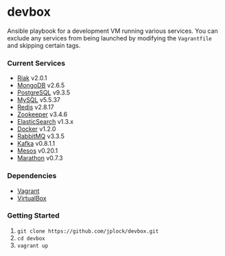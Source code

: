 devbox
======

Ansible playbook for a development VM running various services. You can exclude any services from being launched by modifying the `Vagrantfile` and skipping certain tags.

### Current Services

* [Riak](http://www.basho.com/riak) v2.0.1
* [MongoDB](http://www.mongodb.org) v2.6.5
* [PostgreSQL](http://www.postgresql.org) v9.3.5
* [MySQL](http://www.mysql.org) v5.5.37
* [Redis](http://www.redis.io) v2.8.17
* [Zookeeper](http://zookeeper.apache.org) v3.4.6
* [ElasticSearch](http://www.elasticsearch.org) v1.3.x
* [Docker](http://www.docker.com) v1.2.0
* [RabbitMQ](http://www.rabbitmq.com) v3.3.5
* [Kafka](http://kafka.apache.org) v0.8.1.1
* [Mesos](http://mesos.apache.org) v0.20.1
* [Marathon](https://mesosphere.github.io/marathon/) v0.7.3

### Dependencies

* [Vagrant](http://www.vagrantup.com)
* [VirtualBox](https://www.virtualbox.org)

### Getting Started

1. `git clone https://github.com/jplock/devbox.git`
2. `cd devbox`
3. `vagrant up`
